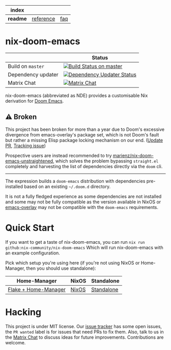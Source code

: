 | index |     |     |
| --- | --- | --- |
|**readme**|[reference](./docs/reference.md)|[faq](./docs/faq.md)|

# nix-doom-emacs

|     | Status |
| --- | --- |
| Build on `master` | [![Build Status on master](https://github.com/nix-community/nix-doom-emacs/workflows/Check%20Build/badge.svg?branch=master&event=push)](https://github.com/nix-community/nix-doom-emacs/actions/workflows/check-build.yml?query=branch%3Amaster) |
| Dependency updater | [![Dependency Updater Status](https://github.com/nix-community/nix-doom-emacs/workflows/Update%20Dependencies/badge.svg?branch=master)](https://github.com/nix-community/nix-doom-emacs/actions/workflows/update-dependencies.yml?query=branch%3Amaster) |
| Matrix Chat | [![Matrix Chat](https://img.shields.io/static/v1?label=chat&message=doom-emacs&color=brightgreen&logo=matrix)](https://matrix.to/#/#doom-emacs:nixos.org) |

nix-doom-emacs (abbreviated as NDE) provides a customisable Nix derivation for [Doom Emacs](https://github.com/doomemacs/doomemacs).

## ⚠ Broken

This project has been broken for more than a year due to Doom's excessive divergence 
from emacs-overlay's package set, which is not Doom's fault but rather 
a missing Elisp package locking mechanism on our end. 
([Update PR](https://github.com/nix-community/nix-doom-emacs/pull/316), [Tracking issue](https://github.com/nix-community/nix-doom-emacs/issues/353))

Prospective users are instead recommended to try
[marienz/nix-doom-emacs-unstraightened](https://github.com/marienz/nix-doom-emacs-unstraightened),
which solves the problem bypassing `straight.el` completely and harvesting the
list of dependencies directly via the `doom` cli.

---

The expression builds a `doom-emacs` distribution with dependencies
pre-installed based on an existing `~/.doom.d` directory.

It is not a fully fledged experience as some dependencies are not installed and
some may not be fully compatible as the version available in NixOS or
[emacs-overlay](https://github.com/nix-community/emacs-overlay) may not be
compatible with the `doom-emacs` requirements.

# Quick Start

If you want to get a taste of nix-doom-emacs, you can run ``nix run github:nix-community/nix-doom-emacs``
Which will run nix-doom-emacs with an example configuration. 

Pick which setup you're using here (if you're not using NixOS or Home-Manager, then you should use standalone):

| Home-Manager | NixOS | Standalone |
|      ---     |  ---  |    ---     |
| [Flake + Home-Manager](./docs/reference.md#home-manager) | [NixOS](./docs/reference.md#nixos) | [Standalone](./docs/reference.md#standalone) |

# Hacking

This project is under MIT license. Our [issue tracker](https://github.com/nix-community/nix-doom-emacs/issues) has some open issues,
the `PR wanted` label is for issues that need PRs to fix them.
Also, talk to us in the [Matrix Chat](https://matrix.to/#/#doom-emacs:nixos.org) to discuss ideas for future improvements.
Contributions are welcome.
